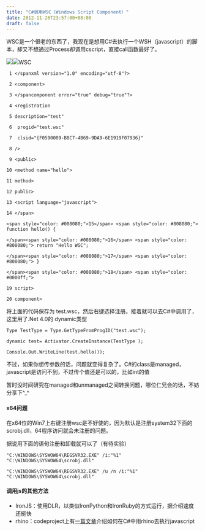 ```yaml
---
title: "C#调用WSC（Windows Script Component）"
date: 2012-11-26T23:57:00+08:00
draft: false
---
```


WSC是一个很老的东西了，我现在是想用C#去执行一个WSH（javascript）的脚本，却又不想通过Process却调用cscript，直接call函数最好了。


![](http://images.cnblogs.com/OutliningIndicators/ContractedBlock.gif)![](http://images.cnblogs.com/OutliningIndicators/ExpandedBlockStart.gif)WSC


```
 1 </spanxml version="1.0" encoding="utf-8"?>
 2 <component>
 3 </spancomponent error="true" debug="true"?>
 4 <registration 
 5 description="test"
 6  progid="test.wsc"
 7  clsid="{F0590009-B8C7-4B69-9DA9-6E1919F07936}" 
 8 />
 9 <public>
10 <method name="hello"> 
11 method>
12 public>
13 <script language="javascript">
14 </span>
<span style="color: #008080;">15</span> <span style="color: #808080;"> function hello() {
</span><span style="color: #008080;">16</span> <span style="color: #808080;"> return "Hello WSC";
</span><span style="color: #008080;">17</span> <span style="color: #808080;"> }
</span><span style="color: #008080;">18</span> <span style="color: #0000ff;">
19 script>
20 component>
```



将上面的代码保存为 test.wsc，然后右键选择注册。接着就可以去C#中调用了，这里用了.Net 4.0的 dynamic类型




```
Type TestType = Type.GetTypeFromProgID("test.wsc");
dynamic test= Activator.CreateInstance(TestType );
Console.Out.WriteLine(test.hello());
```


不过，如果你想传参数的话，问题就变得复杂了。C#的class是managed，javascript是访问不到，不过传个值还是可以的，比如int的值


暂时没时间研究在managed和unmanaged之间转换问题，哪位仁兄会的话，不妨分享下^\_^


#### x64问题


在x64位的Win7上右键注册wsc是不好使的，因为默认是注册system32下面的scrobj.dll，64程序访问就会未注册的问题。


据说用下面的语句注册和卸载就可以了（有待实验）




```
"C:\WINDOWS\SYSWOW64\REGSVR32.EXE" /i:"%1" "C:\WINDOWS\SYSWOW64\scrobj.dll"
```




```
"C:\WINDOWS\SYSWOW64\REGSVR32.EXE" /u /n /i:"%1" "C:\WINDOWS\SYSWOW64\scrobj.dll"
```


#### 调用js的其他方法


* IronJS：使用DLR，以类似IronPython和IronRuby的方式运行，据介绍速度还挺快
* rhino：codeproject上有[一篇文章](http://www.codeproject.com/Articles/41792/Embedding-JavaScript-into-C-with-Rhino-and-IKVM)介绍如何在C#中用rhino去执行javascript

